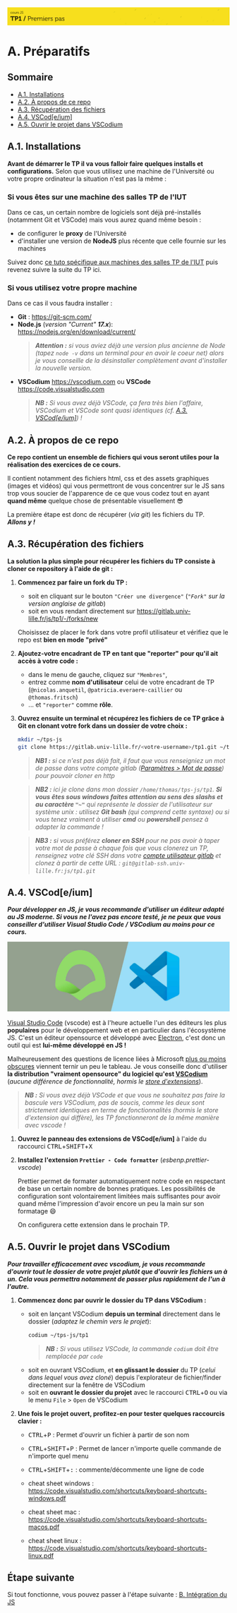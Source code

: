 <img src="images/readme/header-small.jpg" >

# A. Préparatifs <!-- omit in toc -->

## Sommaire <!-- omit in toc -->
- [A.1. Installations](#a1-installations)
- [A.2. À propos de ce repo](#a2-à-propos-de-ce-repo)
- [A.3. Récupération des fichiers](#a3-récupération-des-fichiers)
- [A.4. VSCod\[e/ium\]](#a4-vscodeium)
- [A.5. Ouvrir le projet dans VSCodium](#a5-ouvrir-le-projet-dans-vscodium)


## A.1. Installations
**Avant de démarrer le TP il va vous falloir faire quelques installs et configurations.** Selon que vous utilisez une machine de l'Université ou votre propre ordinateur la situation n'est pas la même :

### Si vous êtes sur une machine des salles TP de l'IUT <!-- omit in toc -->
Dans ce cas, un certain nombre de logiciels sont déjà pré-installés (notamment Git et VSCode) mais vous aurez quand même besoin :
- de configurer le **proxy** de l'Université
- d'installer une version de **NodeJS** plus récente que celle fournie sur les machines

Suivez donc [ce tuto spécifique aux machines des salles TP de l'IUT](A-preparatifs-linux.md) puis revenez suivre la suite du TP ici.

### Si vous utilisez votre propre machine <!-- omit in toc -->
Dans ce cas il vous faudra installer :
- **Git** : https://git-scm.com/
- **Node.js** (_version "Current" **17.x**_): https://nodejs.org/en/download/current/
	> _**Attention :** si vous aviez déjà une version plus ancienne de Node (tapez `node -v` dans un terminal pour en avoir le coeur net) alors je vous conseille de la désinstaller complètement avant d'installer la nouvelle version._
- **VSCodium** https://vscodium.com ou **VSCode** https://code.visualstudio.com
	> _**NB :** Si vous avez déjà VSCode, ça fera très bien l'affaire, VSCodium et VSCode sont quasi identiques (_cf. [A.3. VSCod[e/ium]](#a3-vscodeium)_) !_

## A.2. À propos de ce repo

**Ce repo contient un ensemble de fichiers qui vous seront utiles pour la réalisation des exercices de ce cours.**

Il contient notamment des fichiers html, css et des assets graphiques (images et vidéos) qui vous permettront de vous concentrer sur le JS sans trop vous soucier de l'apparence de ce que vous codez tout en ayant **quand même** quelque chose de présentable visuellement 😎

La première étape est donc de récupérer (_via git_) les fichiers du TP.<br>
_**Allons y !**_


## A.3. Récupération des fichiers

**La solution la plus simple pour récupérer les fichiers du TP consiste à cloner ce repository à l'aide de git :**

1. **Commencez par faire un fork du TP :**
	- soit en cliquant sur le bouton `"Créer une divergence"` (_`"Fork"` sur la version anglaise de gitlab_)
	- soit en vous rendant directement sur https://gitlab.univ-lille.fr/js/tp1/-/forks/new

	Choisissez de placer le fork dans votre profil utilisateur et vérifiez que le repo est **bien en mode "privé"**

2. **Ajoutez-votre encadrant de TP en tant que "reporter" pour qu'il ait accès à votre code :**
	- dans le menu de gauche, cliquez sur `"Membres"`,
	- entrez comme **nom d'utilisateur** celui de votre encadrant de TP (`@nicolas.anquetil`, `@patricia.everaere-caillier` ou `@thomas.fritsch`)
	- ... et `"reporter"` comme **rôle**.

3. **Ouvrez ensuite un terminal et récupérez les fichiers de ce TP grâce à Git en clonant votre fork dans un dossier de votre choix :**
	```bash
	mkdir ~/tps-js
	git clone https://gitlab.univ-lille.fr/<votre-username>/tp1.git ~/tps-js/tp1
	```

	> _**NB1 :** si ce n'est pas déjà fait, il faut que vous renseigniez un mot de passe dans votre compte gitlab ([Paramètres > Mot de passe](https://gitlab.univ-lille.fr/profile/password/edit)) pour pouvoir cloner en http_

	> _**NB2 :** ici je clone dans mon dossier `/home/thomas/tps-js/tp1`. **Si vous êtes sous windows faites attention au sens des slashs et au caractère `"~"`** qui représente le dossier de l'utilisateur sur système unix : utilisez **Git bash** (qui comprend cette syntaxe) ou si vous tenez vraiment à utiliser **cmd** ou **powershell** pensez à adapter la commande !_

	> _**NB3 :** si vous préférez **cloner en SSH** pour ne pas avoir à taper votre mot de passe à chaque fois que vous clonerez un TP, renseignez votre clé SSH dans votre [compte utilisateur gitlab](https://gitlab.univ-lille.fr/profile/keys) et clonez à partir de cette URL : `git@gitlab-ssh.univ-lille.fr:js/tp1.git`_



## A.4. VSCod[e/ium]

_**Pour développer en JS, je vous recommande d'utiliser un éditeur adapté au JS moderne. Si vous ne l'avez pas encore testé, je ne peux que vous conseiller d'utiliser Visual Studio Code / VSCodium au moins pour ce cours.**_

<img src="images/readme/vscode-ium.jpg" />

[Visual Studio Code](https://code.visualstudio.com/) (vscode) est à l'heure actuelle l'un des éditeurs les plus **populaires** pour le développement web et en particulier dans l'écosystème JS. C'est un éditeur opensource et développé avec [Electron](https://electronjs.org/), c'est donc un outil qui est **lui-même développé en JS !**

Malheureusement des questions de licence liées à Microsoft [plus ou moins obscures](https://vscodium.com/#why) viennent ternir un peu le tableau. Je vous conseille donc d'utiliser **la distribution "vraiment opensource" du logiciel qu'est [VSCodium](https://vscodium.com/)** (_aucune différence de fonctionnalité, hormis le [store d'extensions](https://github.com/VSCodium/vscodium/blob/master/DOCS.md#extensions-marketplace)_).

> _**NB :** Si vous avez déjà VSCode et que vous ne souhaitez pas faire la bascule vers VSCodium, pas de soucis, comme les deux sont strictement identiques en terme de fonctionnalités (hormis le store d'extension qui diffère), les TP fonctionneront de la même manière avec vscode !_


1. **Ouvrez le panneau des extensions de VSCod[e/ium]** à l'aide du raccourci <kbd>CTRL</kbd>+<kbd>SHIFT</kbd>+<kbd>X</kbd>

1. **Installez l'extension `Prettier - Code formatter`** (_esbenp.prettier-vscode_)

	Prettier permet de formater automatiquement notre code en respectant de base un certain nombre de bonnes pratiques. Les possibilités de configuration sont volontairement limitées mais suffisantes pour avoir quand même l'impression d'avoir encore un peu la main sur son formatage 😄

	On configurera cette extension dans le prochain TP.

## A.5. Ouvrir le projet dans VSCodium

_**Pour travailler efficacement avec vscodium, je vous recommande d'ouvrir tout le dossier de votre projet plutôt que d'ouvrir les fichiers un à un. Cela vous permettra notamment de passer plus rapidement de l'un à l'autre.**_

1. **Commencez donc par ouvrir le dossier du TP dans VSCodium :**
	- soit en lançant VSCodium **depuis un terminal** directement dans le dossier (*adaptez le chemin vers le projet*):
		```bash
		codium ~/tps-js/tp1
		```
		> _**NB :** Si vous utilisez VSCode, la commande `codium` doit être remplacée par `code`_
	- soit en ouvrant VSCodium, et **en glissant le dossier** du TP (_celui dans lequel vous avez cloné_) depuis l'explorateur de fichier/finder directement sur la fenêtre de VSCodium
	- soit en **ouvrant le dossier du projet** avec le raccourci <kbd>CTRL</kbd>+<kbd>O</kbd> ou via le menu `File` > `Open` de VSCodium

2. **Une fois le projet ouvert, profitez-en pour tester quelques raccourcis clavier :**
	- <kbd>CTRL</kbd>+<kbd>P</kbd> : Permet d'ouvrir un fichier à partir de son nom
	- <kbd>CTRL</kbd>+<kbd>SHIFT</kbd>+<kbd>P</kbd> : Permet de lancer n'importe quelle commande de n'importe quel menu
	- <kbd>CTRL</kbd>+<kbd>SHIFT</kbd>+<kbd>:</kbd> : commente/décommente une ligne de code

	- cheat sheet windows : https://code.visualstudio.com/shortcuts/keyboard-shortcuts-windows.pdf
	- cheat sheet mac : https://code.visualstudio.com/shortcuts/keyboard-shortcuts-macos.pdf
	- cheat sheet linux : https://code.visualstudio.com/shortcuts/keyboard-shortcuts-linux.pdf


## Étape suivante <!-- omit in toc -->
Si tout fonctionne, vous pouvez passer à l'étape suivante : [B. Intégration du JS](B-integration.md)